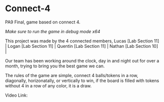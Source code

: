 # Connect-4
PA9 Final, game based on connect 4.

*Make sure to run the game in debug mode x64*

This project was made by the 4 connected members, 
Lucas [Lab Section 11] |
Logan [Lab Section 11] |
Quentin [Lab Section 11] | 
Nathan [Lab Section 10] |

Our team has been working around the clock, 
day in and night out for over a month, 
trying to bring you the best game we can.

The rules of the game are simple, connect 4 balls/tokens in a row, 
diagonally, horizonatally, or vertically to win, if the board is filled
with tokens without 4 in a row of any color, it is a draw.

Video Link: 
